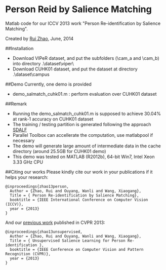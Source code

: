 Person Reid by Salience Matching
=========================

Matlab code for our ICCV 2013 work "Person Re-identification by Salience Matching".  

Created by [Rui Zhao](http://www.ee.cuhk.edu.hk/~rzhao/), June, 2014


##Installation
- Download VIPeR dataset, and put the subfolders (\cam_a and \cam_b) into directory .\dataset\viper\
- Download CUHK01 dataset, and put the dataset at directory .\dataset\campus

##Demo
Currently, one demo is provided

- demo_salmatch_cuhk01.m : perform evaluation over CUHK01 dataset

##Remark
- Running the demo_salmatch_cuhk01.m is supposed to achieve 30.04% at rank-1 accuracy on CUHK01 dataset
- The training / testing partition is generated following the approach [SDALF](http://www.lorisbazzani.info/code-datasets/sdalf-descriptor/) 
- Parallel Toolbox can accellerate the computation, use matlabpool if necessary
- The demo will generate large amount of intermediate data in the cache directory (around 25.5GB for CUHK01 demo)
- This demo was tested on MATLAB (R2012b), 64-bit Win7, Intel Xeon 3.33 GHz CPU

##Citing our works
Please kindly cite our work in your publications if it helps your research:
    
    @inproceedings{zhao13person,
      Author = {Zhao, Rui and Ouyang, Wanli and Wang, Xiaogang},
      Title = { Person Re-identification by Salience Matching},
      booktitle = {IEEE International Conference on Computer Vision (ICCV)},
 	  year = {2013}
    }

And our [previous work](https://github.com/Robert0812/salience_reid) published in CVPR 2013:

    @inproceedings{zhao13unsupervised,
      Author = {Zhao, Rui and Ouyang, Wanli and Wang, Xiaogang},
      Title = { Unsupervised Salience Learning for Person Re-identification },
      booktitle = {IEEE Conference on Computer Vision and Pattern Recognition (CVPR)},
	  year = {2013}
    }

<!-- - Rui Zhao, Wanli Ouyang, and Xiaogang Wang. Person Re-identification by Salience Matching. In ICCV 2013.
- Rui Zhao, Wanli OUyang, and Xiaogang Wang. Unsupervised Salience Learning for Person Re-identification. In CVPR 2013. -->
